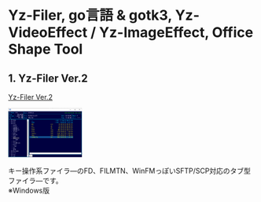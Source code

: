 # Yz-Filer, go言語 & gotk3, Yz-VideoEffect / Yz-ImageEffect, Office Shape Tool

## 1. Yz-Filer Ver.2  

[Yz-Filer Ver.2](https://github.com/Yz-Filer/Yz-Filer/blob/master/.github/Yz-Filer.md)  

![](https://github.com/Yz-Filer/Yz-Filer/blob/master/.github/DarkNavy2.png)  

キー操作系ファイラ―のFD、FILMTN、WinFMっぽいSFTP/SCP対応のタブ型ファイラ―です。  
※Windows版
